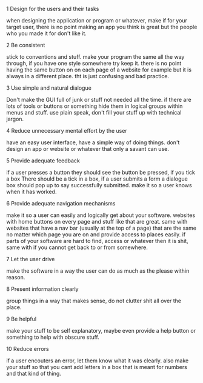 1 Design for the users and their tasks

when designing the application or program or whatever, make if for your target user, there is no point making an app you think is great but the people who you made it for don't like it.

2 Be consistent

stick to conventions and stuff. make your program the same all the way through, if you have one style somewhere try keep it. there is no point having the same button on on each page of a website for example but it is always in a different place. tht is just confusing and bad practice.

3 Use simple and natural dialogue

Don't make the GUI full of junk or stuff not needed all the time. if there are lots of tools or buttons or something hide them in logical groups within menus and stuff. use plain speak, don't fill your stuff up with technical jargon.

4 Reduce unnecessary mental effort by the user

have an easy user interface, have a simple way of doing things. don't design an app or website or whatever that only a savant can use.

5 Provide adequate feedback

if a user presses a button they should see the button be pressed, if you tick  a box There should be a tick in a box, if a user submits a form a dialogue box should pop up to say successfully submitted. make it so a user knows when it has worked.

6 Provide adequate navigation mechanisms

make it so a user can easily and logically get about your software. websites with home buttons on every page and stuff like that are great. same with websites that have a nav bar (usually at the top of a page) that are the same no matter which page you are on and provide access to places easily. if parts of your software are hard to find, access or whatever then it is shit, same with if you cannot get back to or from somewhere.

7 Let the user drive

make the software in a way the user can do as much as the please within reason.

8 Present information clearly

group things in a way that makes sense, do not clutter shit all over the place.

9 Be helpful

make your stuff to be self explanatory, maybe even provide a help button or something to help with obscure stuff.

10 Reduce errors

if a user encouters an error, let them know what it was clearly. also make your stuff so that you cant add letters in a box that is meant for numbers and that kind of thing.
